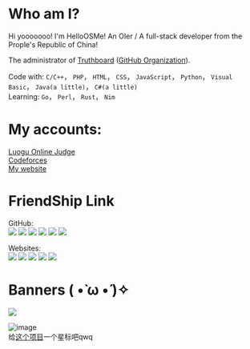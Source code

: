 # Who am I?
Hi yooooooo! I'm HelloOSMe! An OIer / A full-stack developer from the Prople's Republic of China!

The administrator of [Truthboard](https://truthboard.wikidot.com) ([GitHub Organization](https://github.com/TruthboardWiki)).


Code with: `C/C++`， `PHP`， `HTML`， `CSS`， `JavaScript`， `Python`， `Visual Basic`， `Java(a little)`， `C#(a little)`  
Learning: `Go`， `Perl`， `Rust`， `Nim`  

# My accounts:

[Luogu Online Judge](https://luogu.com.cn/user/755022)  
[Codeforces](https://codeforces.com/profile/HelloOS)  
[My website](https://helloos.eu.org)

# FriendShip Link
GitHub:  
[![](https://avatars.githubusercontent.com/u/116557254?s=64&v=4)](https://github.com/yu22c0w0)
[![](https://avatars.githubusercontent.com/u/97789520?s=64&v=4)](https://github.com/paperee)
[![](https://avatars.githubusercontent.com/u/96947247?s=64&v=4)](https://github.com/MaggieLOL)
[![](https://avatars.githubusercontent.com/u/119715919?s=64&v=4)](https://github.com/MinecraftWindows11)
[![](https://avatars.githubusercontent.com/u/109163654?s=64&v=4)](https://github.com/GTryobe)
[![](https://avatars.githubusercontent.com/u/110706523?s=64&v=4)](https://github.com/Tortoise-God)

Websites:  
[![](https://avatars.githubusercontent.com/u/116557254?s=64&v=4)](https://yu22c.tk)
[![](https://avatars.githubusercontent.com/u/97789520?s=64&v=4)](https://paperee.guru)
[![](https://avatars.githubusercontent.com/u/96947247?s=64&v=4)](https://thz.cool)
[![](https://avatars.githubusercontent.com/u/119715919?s=64&v=4)](https://MinecraftWindows11.github.io)
[![](https://avatars.githubusercontent.com/u/110706523?s=64&v=4)](https://tortoise-god.eu.org)

# Banners ( •̀ ω •́ )✧

![](https://idage.rickyxrc.top/github/user?username=HelloOSMe)

![image](http://idage.rickyxrc.top/github/repo?username=TruthboardWiki&repo=truthboard-searcher)  
给[这个项目](https://github.com/TruthboardWiki/truthboard-searcher)一个星标吧qwq
